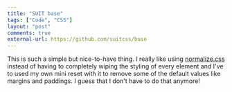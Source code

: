 ```yaml
---
title: "SUIT base"
tags: ["Code", "CSS"]
layout: "post"
comments: true
external-url: https://github.com/suitcss/base
---
```


This is such a simple but nice-to-have thing. I really like using [normalize.css](http://necolas.github.io/normalize.css/) instead of having to completely wiping the styling of every element and I've to used my own mini reset with it to remove some of the default values like margins and paddings. I guess that I don't have to do that anymore!
